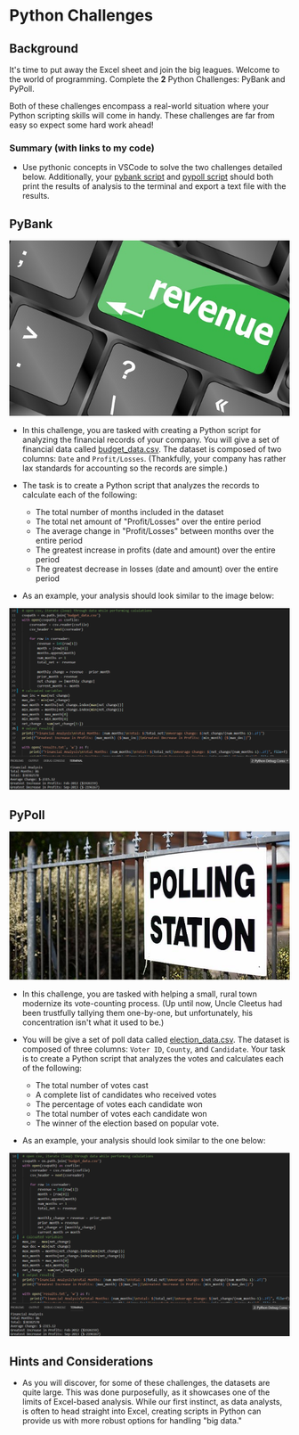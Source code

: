# Python Challenges

## Background

It's time to put away the Excel sheet and join the big leagues. Welcome to the world of programming.   Complete the **2** Python Challenges: PyBank and PyPoll.

Both of these challenges encompass a real-world situation where your Python scripting skills will come in handy. These challenges are far from easy so expect some hard work ahead!

### Summary (with links to my code)

* Use pythonic concepts in VSCode to solve the two challenges detailed below. Additionally, your [pybank script](pybank/pybank.py) and [pypoll script](pypoll/pypoll.py) should both print the results of analysis to the terminal and export a text file with the results.

## PyBank

![Revenue](Images/revenue-per-lead.jpg)

* In this challenge, you are tasked with creating a Python script for analyzing the financial records of your company. You will give a set of financial data called [budget_data.csv](pybank/Resources/budget_data.csv). The dataset is composed of two columns: `Date` and `Profit/Losses`. (Thankfully, your company has rather lax standards for accounting so the records are simple.)

* The task is to create a Python script that analyzes the records to calculate each of the following:

  * The total number of months included in the dataset
  * The total net amount of "Profit/Losses" over the entire period
  * The average change in "Profit/Losses" between months over the entire period
  * The greatest increase in profits (date and amount) over the entire period
  * The greatest decrease in losses (date and amount) over the entire period

* As an example, your analysis should look similar to the image below:

![pybank_code](Images/pybank_code.png)

## PyPoll

![Vote-Counting](Images/Vote_counting.jpg)

* In this challenge, you are tasked with helping a small, rural town modernize its vote-counting process. (Up until now, Uncle Cleetus had been trustfully tallying them one-by-one, but unfortunately, his concentration isn't what it used to be.)

* You will be give a set of poll data called [election_data.csv](pypoll/Resources/election_data.csv). The dataset is composed of three columns: `Voter ID`, `County`, and `Candidate`. Your task is to create a Python script that analyzes the votes and calculates each of the following:

  * The total number of votes cast
  * A complete list of candidates who received votes
  * The percentage of votes each candidate won
  * The total number of votes each candidate won
  * The winner of the election based on popular vote.

* As an example, your analysis should look similar to the one below:

![pypoll_code](Images/pypoll_code.png)

## Hints and Considerations

* As you will discover, for some of these challenges, the datasets are quite large. This was done purposefully, as it showcases one of the limits of Excel-based analysis. While our first instinct, as data analysts, is often to head straight into Excel, creating scripts in Python can provide us with more robust options for handling "big data."